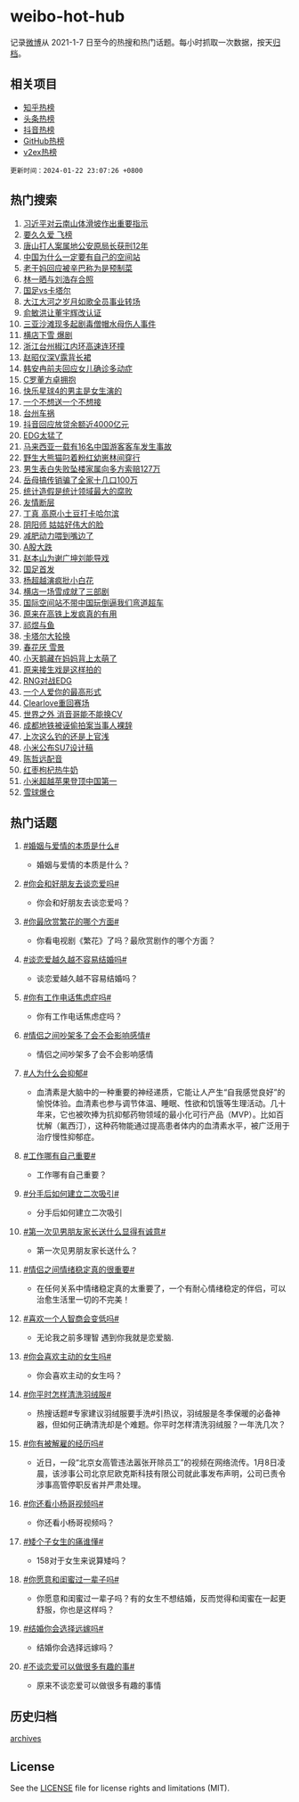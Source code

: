 # weibo-hot-hub

记录[微博](https://www.weibo.com)从 2021-1-7 日至今的热搜和热门话题。每小时抓取一次数据，按天[归档](archives)。

## 相关项目

- [知乎热榜](https://github.com/lonnyzhang423/zhihu-hot-hub)
- [头条热榜](https://github.com/lonnyzhang423/toutiao-hot-hub)
- [抖音热榜](https://github.com/lonnyzhang423/douyin-hot-hub)
- [GitHub热榜](https://github.com/lonnyzhang423/github-hot-hub)
- [v2ex热榜](https://github.com/lonnyzhang423/v2ex-hot-hub)


`更新时间：2024-01-22 23:07:26 +0800`

## 热门搜索

1. [习近平对云南山体滑坡作出重要指示](https://m.weibo.cn/search?containerid=100103type%3D1%26t%3D10%26q%3D%23%E4%B9%A0%E8%BF%91%E5%B9%B3%E5%AF%B9%E4%BA%91%E5%8D%97%E5%B1%B1%E4%BD%93%E6%BB%91%E5%9D%A1%E4%BD%9C%E5%87%BA%E9%87%8D%E8%A6%81%E6%8C%87%E7%A4%BA%23&stream_entry_id=51&isnewpage=1&extparam=seat%3D1%26pos%3D0%26stream_entry_id%3D51%26dgr%3D0%26q%3D%2523%25E4%25B9%25A0%25E8%25BF%2591%25E5%25B9%25B3%25E5%25AF%25B9%25E4%25BA%2591%25E5%258D%2597%25E5%25B1%25B1%25E4%25BD%2593%25E6%25BB%2591%25E5%259D%25A1%25E4%25BD%259C%25E5%2587%25BA%25E9%2587%258D%25E8%25A6%2581%25E6%258C%2587%25E7%25A4%25BA%2523%26c_type%3D51%26filter_type%3Drealtimehot%26cate%3D10103%26display_time%3D1705936045%26pre_seqid%3D170593604530203231178)
1. [要久久爱 飞榜](https://m.weibo.cn/search?containerid=100103type%3D1%26t%3D10%26q%3D%E8%A6%81%E4%B9%85%E4%B9%85%E7%88%B1+%E9%A3%9E%E6%A6%9C&stream_entry_id=31&isnewpage=1&extparam=seat%3D1%26pos%3D0%26filter_type%3Drealtimehot%26lcate%3D5001%26band_rank%3D1%26flag%3D1%26dgr%3D0%26realpos%3D1%26c_type%3D31%26stream_entry_id%3D31%26q%3D%25E8%25A6%2581%25E4%25B9%2585%25E4%25B9%2585%25E7%2588%25B1%2520%25E9%25A3%259E%25E6%25A6%259C%26cate%3D5001%26display_time%3D1705936045%26pre_seqid%3D170593604530203231178)
1. [唐山打人案属地公安原局长获刑12年](https://m.weibo.cn/search?containerid=100103type%3D1%26t%3D10%26q%3D%23%E5%94%90%E5%B1%B1%E6%89%93%E4%BA%BA%E6%A1%88%E5%B1%9E%E5%9C%B0%E5%85%AC%E5%AE%89%E5%8E%9F%E5%B1%80%E9%95%BF%E8%8E%B7%E5%88%9112%E5%B9%B4%23&stream_entry_id=31&isnewpage=1&extparam=seat%3D1%26pos%3D1%26filter_type%3Drealtimehot%26lcate%3D5001%26band_rank%3D2%26flag%3D16%26dgr%3D0%26realpos%3D2%26c_type%3D31%26stream_entry_id%3D31%26q%3D%2523%25E5%2594%2590%25E5%25B1%25B1%25E6%2589%2593%25E4%25BA%25BA%25E6%25A1%2588%25E5%25B1%259E%25E5%259C%25B0%25E5%2585%25AC%25E5%25AE%2589%25E5%258E%259F%25E5%25B1%2580%25E9%2595%25BF%25E8%258E%25B7%25E5%2588%259112%25E5%25B9%25B4%2523%26cate%3D5001%26display_time%3D1705936045%26pre_seqid%3D170593604530203231178)
1. [中国为什么一定要有自己的空间站](https://m.weibo.cn/search?containerid=100103type%3D1%26t%3D10%26q%3D%23%E4%B8%AD%E5%9B%BD%E4%B8%BA%E4%BB%80%E4%B9%88%E4%B8%80%E5%AE%9A%E8%A6%81%E6%9C%89%E8%87%AA%E5%B7%B1%E7%9A%84%E7%A9%BA%E9%97%B4%E7%AB%99%23&stream_entry_id=31&isnewpage=1&extparam=seat%3D1%26pos%3D2%26filter_type%3Drealtimehot%26lcate%3D5001%26band_rank%3D3%26flag%3D0%26dgr%3D0%26realpos%3D3%26c_type%3D31%26stream_entry_id%3D31%26q%3D%2523%25E4%25B8%25AD%25E5%259B%25BD%25E4%25B8%25BA%25E4%25BB%2580%25E4%25B9%2588%25E4%25B8%2580%25E5%25AE%259A%25E8%25A6%2581%25E6%259C%2589%25E8%2587%25AA%25E5%25B7%25B1%25E7%259A%2584%25E7%25A9%25BA%25E9%2597%25B4%25E7%25AB%2599%2523%26cate%3D5001%26display_time%3D1705936045%26pre_seqid%3D170593604530203231178)
1. [老干妈回应被辛巴称为是预制菜](https://m.weibo.cn/search?containerid=100103type%3D1%26t%3D10%26q%3D%23%E8%80%81%E5%B9%B2%E5%A6%88%E5%9B%9E%E5%BA%94%E8%A2%AB%E8%BE%9B%E5%B7%B4%E7%A7%B0%E4%B8%BA%E6%98%AF%E9%A2%84%E5%88%B6%E8%8F%9C%23&stream_entry_id=31&isnewpage=1&extparam=seat%3D1%26pos%3D3%26filter_type%3Drealtimehot%26lcate%3D5001%26band_rank%3D4%26flag%3D1%26dgr%3D0%26realpos%3D4%26c_type%3D31%26stream_entry_id%3D31%26q%3D%2523%25E8%2580%2581%25E5%25B9%25B2%25E5%25A6%2588%25E5%259B%259E%25E5%25BA%2594%25E8%25A2%25AB%25E8%25BE%259B%25E5%25B7%25B4%25E7%25A7%25B0%25E4%25B8%25BA%25E6%2598%25AF%25E9%25A2%2584%25E5%2588%25B6%25E8%258F%259C%2523%26cate%3D5001%26display_time%3D1705936045%26pre_seqid%3D170593604530203231178)
1. [林一晒与刘浩存合照](https://m.weibo.cn/search?containerid=100103type%3D1%26t%3D10%26q%3D%23%E6%9E%97%E4%B8%80%E6%99%92%E4%B8%8E%E5%88%98%E6%B5%A9%E5%AD%98%E5%90%88%E7%85%A7%23&stream_entry_id=31&isnewpage=1&extparam=seat%3D1%26pos%3D4%26filter_type%3Drealtimehot%26lcate%3D5001%26band_rank%3D5%26flag%3D1%26dgr%3D0%26realpos%3D5%26c_type%3D31%26stream_entry_id%3D31%26q%3D%2523%25E6%259E%2597%25E4%25B8%2580%25E6%2599%2592%25E4%25B8%258E%25E5%2588%2598%25E6%25B5%25A9%25E5%25AD%2598%25E5%2590%2588%25E7%2585%25A7%2523%26cate%3D5001%26display_time%3D1705936045%26pre_seqid%3D170593604530203231178)
1. [国足vs卡塔尔](https://m.weibo.cn/search?containerid=100103type%3D1%26t%3D10%26q%3D%23%E5%9B%BD%E8%B6%B3vs%E5%8D%A1%E5%A1%94%E5%B0%94%23&stream_entry_id=31&isnewpage=1&extparam=seat%3D1%26pos%3D5%26filter_type%3Drealtimehot%26lcate%3D5001%26band_rank%3D6%26flag%3D1%26dgr%3D0%26realpos%3D6%26c_type%3D31%26stream_entry_id%3D31%26q%3D%2523%25E5%259B%25BD%25E8%25B6%25B3vs%25E5%258D%25A1%25E5%25A1%2594%25E5%25B0%2594%2523%26cate%3D5001%26display_time%3D1705936045%26pre_seqid%3D170593604530203231178)
1. [大江大河之岁月如歌全员事业转场](https://m.weibo.cn/search?containerid=100103type%3D1%26t%3D10%26q%3D%23%E5%A4%A7%E6%B1%9F%E5%A4%A7%E6%B2%B3%E4%B9%8B%E5%B2%81%E6%9C%88%E5%A6%82%E6%AD%8C%E5%85%A8%E5%91%98%E4%BA%8B%E4%B8%9A%E8%BD%AC%E5%9C%BA%23&stream_entry_id=31&isnewpage=1&extparam=seat%3D1%26pos%3D6%26filter_type%3Drealtimehot%26lcate%3D5001%26is_ad_pos%3D1%26adid%3D219612%26dgr%3D0%26band_rank%3D7%26c_type%3D31%26stream_entry_id%3D31%26q%3D%2523%25E5%25A4%25A7%25E6%25B1%259F%25E5%25A4%25A7%25E6%25B2%25B3%25E4%25B9%258B%25E5%25B2%2581%25E6%259C%2588%25E5%25A6%2582%25E6%25AD%258C%25E5%2585%25A8%25E5%2591%2598%25E4%25BA%258B%25E4%25B8%259A%25E8%25BD%25AC%25E5%259C%25BA%2523%26cate%3D5001%26display_time%3D1705936045%26pre_seqid%3D170593604530203231178)
1. [俞敏洪让董宇辉改认证](https://m.weibo.cn/search?containerid=100103type%3D1%26t%3D10%26q%3D%23%E4%BF%9E%E6%95%8F%E6%B4%AA%E8%AE%A9%E8%91%A3%E5%AE%87%E8%BE%89%E6%94%B9%E8%AE%A4%E8%AF%81%23&stream_entry_id=31&isnewpage=1&extparam=seat%3D1%26pos%3D7%26filter_type%3Drealtimehot%26lcate%3D5001%26band_rank%3D7%26flag%3D0%26dgr%3D0%26realpos%3D7%26c_type%3D31%26stream_entry_id%3D31%26q%3D%2523%25E4%25BF%259E%25E6%2595%258F%25E6%25B4%25AA%25E8%25AE%25A9%25E8%2591%25A3%25E5%25AE%2587%25E8%25BE%2589%25E6%2594%25B9%25E8%25AE%25A4%25E8%25AF%2581%2523%26cate%3D5001%26display_time%3D1705936045%26pre_seqid%3D170593604530203231178)
1. [三亚沙滩现多起剧毒僧帽水母伤人事件](https://m.weibo.cn/search?containerid=100103type%3D1%26t%3D10%26q%3D%23%E4%B8%89%E4%BA%9A%E6%B2%99%E6%BB%A9%E7%8E%B0%E5%A4%9A%E8%B5%B7%E5%89%A7%E6%AF%92%E5%83%A7%E5%B8%BD%E6%B0%B4%E6%AF%8D%E4%BC%A4%E4%BA%BA%E4%BA%8B%E4%BB%B6%23&stream_entry_id=31&isnewpage=1&extparam=seat%3D1%26pos%3D8%26filter_type%3Drealtimehot%26lcate%3D5001%26band_rank%3D8%26flag%3D1%26dgr%3D0%26realpos%3D8%26c_type%3D31%26stream_entry_id%3D31%26q%3D%2523%25E4%25B8%2589%25E4%25BA%259A%25E6%25B2%2599%25E6%25BB%25A9%25E7%258E%25B0%25E5%25A4%259A%25E8%25B5%25B7%25E5%2589%25A7%25E6%25AF%2592%25E5%2583%25A7%25E5%25B8%25BD%25E6%25B0%25B4%25E6%25AF%258D%25E4%25BC%25A4%25E4%25BA%25BA%25E4%25BA%258B%25E4%25BB%25B6%2523%26cate%3D5001%26display_time%3D1705936045%26pre_seqid%3D170593604530203231178)
1. [横店下雪 爆剧](https://m.weibo.cn/search?containerid=100103type%3D1%26t%3D10%26q%3D%E6%A8%AA%E5%BA%97%E4%B8%8B%E9%9B%AA+%E7%88%86%E5%89%A7&stream_entry_id=31&isnewpage=1&extparam=seat%3D1%26pos%3D9%26filter_type%3Drealtimehot%26lcate%3D5001%26band_rank%3D9%26flag%3D16%26dgr%3D0%26realpos%3D9%26c_type%3D31%26stream_entry_id%3D31%26q%3D%25E6%25A8%25AA%25E5%25BA%2597%25E4%25B8%258B%25E9%259B%25AA%2520%25E7%2588%2586%25E5%2589%25A7%26cate%3D5001%26display_time%3D1705936045%26pre_seqid%3D170593604530203231178)
1. [浙江台州椒江内环高速连环撞](https://m.weibo.cn/search?containerid=100103type%3D1%26t%3D10%26q%3D%23%E6%B5%99%E6%B1%9F%E5%8F%B0%E5%B7%9E%E6%A4%92%E6%B1%9F%E5%86%85%E7%8E%AF%E9%AB%98%E9%80%9F%E8%BF%9E%E7%8E%AF%E6%92%9E%23&stream_entry_id=31&isnewpage=1&extparam=seat%3D1%26pos%3D10%26filter_type%3Drealtimehot%26lcate%3D5001%26band_rank%3D10%26flag%3D1%26dgr%3D0%26realpos%3D10%26c_type%3D31%26stream_entry_id%3D31%26q%3D%2523%25E6%25B5%2599%25E6%25B1%259F%25E5%258F%25B0%25E5%25B7%259E%25E6%25A4%2592%25E6%25B1%259F%25E5%2586%2585%25E7%258E%25AF%25E9%25AB%2598%25E9%2580%259F%25E8%25BF%259E%25E7%258E%25AF%25E6%2592%259E%2523%26cate%3D5001%26display_time%3D1705936045%26pre_seqid%3D170593604530203231178)
1. [赵昭仪深V露背长裙](https://m.weibo.cn/search?containerid=100103type%3D1%26t%3D10%26q%3D%23%E8%B5%B5%E6%98%AD%E4%BB%AA%E6%B7%B1V%E9%9C%B2%E8%83%8C%E9%95%BF%E8%A3%99%23&stream_entry_id=31&isnewpage=1&extparam=seat%3D1%26pos%3D11%26filter_type%3Drealtimehot%26lcate%3D5001%26band_rank%3D11%26flag%3D1%26dgr%3D0%26realpos%3D11%26c_type%3D31%26stream_entry_id%3D31%26q%3D%2523%25E8%25B5%25B5%25E6%2598%25AD%25E4%25BB%25AA%25E6%25B7%25B1V%25E9%259C%25B2%25E8%2583%258C%25E9%2595%25BF%25E8%25A3%2599%2523%26cate%3D5001%26display_time%3D1705936045%26pre_seqid%3D170593604530203231178)
1. [韩安冉前夫回应女儿确诊多动症](https://m.weibo.cn/search?containerid=100103type%3D1%26t%3D10%26q%3D%23%E9%9F%A9%E5%AE%89%E5%86%89%E5%89%8D%E5%A4%AB%E5%9B%9E%E5%BA%94%E5%A5%B3%E5%84%BF%E7%A1%AE%E8%AF%8A%E5%A4%9A%E5%8A%A8%E7%97%87%23&stream_entry_id=31&isnewpage=1&extparam=seat%3D1%26pos%3D12%26filter_type%3Drealtimehot%26lcate%3D5001%26band_rank%3D12%26flag%3D0%26dgr%3D0%26realpos%3D12%26c_type%3D31%26stream_entry_id%3D31%26q%3D%2523%25E9%259F%25A9%25E5%25AE%2589%25E5%2586%2589%25E5%2589%258D%25E5%25A4%25AB%25E5%259B%259E%25E5%25BA%2594%25E5%25A5%25B3%25E5%2584%25BF%25E7%25A1%25AE%25E8%25AF%258A%25E5%25A4%259A%25E5%258A%25A8%25E7%2597%2587%2523%26cate%3D5001%26display_time%3D1705936045%26pre_seqid%3D170593604530203231178)
1. [C罗董方卓拥抱](https://m.weibo.cn/search?containerid=100103type%3D1%26t%3D10%26q%3D%23C%E7%BD%97%E8%91%A3%E6%96%B9%E5%8D%93%E6%8B%A5%E6%8A%B1%23&stream_entry_id=31&isnewpage=1&extparam=seat%3D1%26pos%3D13%26filter_type%3Drealtimehot%26lcate%3D5001%26band_rank%3D13%26flag%3D1%26dgr%3D0%26realpos%3D13%26c_type%3D31%26stream_entry_id%3D31%26q%3D%2523C%25E7%25BD%2597%25E8%2591%25A3%25E6%2596%25B9%25E5%258D%2593%25E6%258B%25A5%25E6%258A%25B1%2523%26cate%3D5001%26display_time%3D1705936045%26pre_seqid%3D170593604530203231178)
1. [快乐星球4的男主是女生演的](https://m.weibo.cn/search?containerid=100103type%3D1%26t%3D10%26q%3D%E5%BF%AB%E4%B9%90%E6%98%9F%E7%90%834%E7%9A%84%E7%94%B7%E4%B8%BB%E6%98%AF%E5%A5%B3%E7%94%9F%E6%BC%94%E7%9A%84&stream_entry_id=31&isnewpage=1&extparam=seat%3D1%26pos%3D14%26filter_type%3Drealtimehot%26lcate%3D5001%26band_rank%3D14%26flag%3D2%26dgr%3D0%26realpos%3D14%26c_type%3D31%26stream_entry_id%3D31%26q%3D%25E5%25BF%25AB%25E4%25B9%2590%25E6%2598%259F%25E7%2590%25834%25E7%259A%2584%25E7%2594%25B7%25E4%25B8%25BB%25E6%2598%25AF%25E5%25A5%25B3%25E7%2594%259F%25E6%25BC%2594%25E7%259A%2584%26cate%3D5001%26display_time%3D1705936045%26pre_seqid%3D170593604530203231178)
1. [一个不想送一个不想接](https://m.weibo.cn/search?containerid=100103type%3D1%26t%3D10%26q%3D%23%E4%B8%80%E4%B8%AA%E4%B8%8D%E6%83%B3%E9%80%81%E4%B8%80%E4%B8%AA%E4%B8%8D%E6%83%B3%E6%8E%A5%23&stream_entry_id=31&isnewpage=1&extparam=seat%3D1%26pos%3D15%26filter_type%3Drealtimehot%26lcate%3D5001%26band_rank%3D15%26flag%3D0%26dgr%3D0%26realpos%3D15%26c_type%3D31%26stream_entry_id%3D31%26q%3D%2523%25E4%25B8%2580%25E4%25B8%25AA%25E4%25B8%258D%25E6%2583%25B3%25E9%2580%2581%25E4%25B8%2580%25E4%25B8%25AA%25E4%25B8%258D%25E6%2583%25B3%25E6%258E%25A5%2523%26cate%3D5001%26display_time%3D1705936045%26pre_seqid%3D170593604530203231178)
1. [台州车祸](https://m.weibo.cn/search?containerid=100103type%3D1%26t%3D10%26q%3D%E5%8F%B0%E5%B7%9E%E8%BD%A6%E7%A5%B8&stream_entry_id=31&isnewpage=1&extparam=seat%3D1%26pos%3D16%26filter_type%3Drealtimehot%26lcate%3D5001%26band_rank%3D16%26flag%3D1%26dgr%3D0%26realpos%3D16%26c_type%3D31%26stream_entry_id%3D31%26q%3D%25E5%258F%25B0%25E5%25B7%259E%25E8%25BD%25A6%25E7%25A5%25B8%26cate%3D5001%26display_time%3D1705936045%26pre_seqid%3D170593604530203231178)
1. [抖音回应放贷余额近4000亿元](https://m.weibo.cn/search?containerid=100103type%3D1%26t%3D10%26q%3D%23%E6%8A%96%E9%9F%B3%E5%9B%9E%E5%BA%94%E6%94%BE%E8%B4%B7%E4%BD%99%E9%A2%9D%E8%BF%914000%E4%BA%BF%E5%85%83%23&stream_entry_id=31&isnewpage=1&extparam=seat%3D1%26pos%3D17%26filter_type%3Drealtimehot%26lcate%3D5001%26band_rank%3D17%26flag%3D0%26dgr%3D0%26realpos%3D17%26c_type%3D31%26stream_entry_id%3D31%26q%3D%2523%25E6%258A%2596%25E9%259F%25B3%25E5%259B%259E%25E5%25BA%2594%25E6%2594%25BE%25E8%25B4%25B7%25E4%25BD%2599%25E9%25A2%259D%25E8%25BF%25914000%25E4%25BA%25BF%25E5%2585%2583%2523%26cate%3D5001%26display_time%3D1705936045%26pre_seqid%3D170593604530203231178)
1. [EDG太猛了](https://m.weibo.cn/search?containerid=100103type%3D1%26t%3D10%26q%3D%23EDG%E5%A4%AA%E7%8C%9B%E4%BA%86%23&stream_entry_id=31&isnewpage=1&extparam=seat%3D1%26pos%3D18%26filter_type%3Drealtimehot%26lcate%3D5001%26band_rank%3D18%26flag%3D0%26dgr%3D0%26realpos%3D18%26c_type%3D31%26stream_entry_id%3D31%26q%3D%2523EDG%25E5%25A4%25AA%25E7%258C%259B%25E4%25BA%2586%2523%26cate%3D5001%26display_time%3D1705936045%26pre_seqid%3D170593604530203231178)
1. [马来西亚一载有16名中国游客客车发生事故](https://m.weibo.cn/search?containerid=100103type%3D1%26t%3D10%26q%3D%23%E9%A9%AC%E6%9D%A5%E8%A5%BF%E4%BA%9A%E4%B8%80%E8%BD%BD%E6%9C%8916%E5%90%8D%E4%B8%AD%E5%9B%BD%E6%B8%B8%E5%AE%A2%E5%AE%A2%E8%BD%A6%E5%8F%91%E7%94%9F%E4%BA%8B%E6%95%85%23&stream_entry_id=31&isnewpage=1&extparam=seat%3D1%26pos%3D19%26filter_type%3Drealtimehot%26lcate%3D5001%26band_rank%3D19%26flag%3D0%26dgr%3D0%26realpos%3D19%26c_type%3D31%26stream_entry_id%3D31%26q%3D%2523%25E9%25A9%25AC%25E6%259D%25A5%25E8%25A5%25BF%25E4%25BA%259A%25E4%25B8%2580%25E8%25BD%25BD%25E6%259C%258916%25E5%2590%258D%25E4%25B8%25AD%25E5%259B%25BD%25E6%25B8%25B8%25E5%25AE%25A2%25E5%25AE%25A2%25E8%25BD%25A6%25E5%258F%2591%25E7%2594%259F%25E4%25BA%258B%25E6%2595%2585%2523%26cate%3D5001%26display_time%3D1705936045%26pre_seqid%3D170593604530203231178)
1. [野生大熊猫叼着粉红幼崽林间穿行](https://m.weibo.cn/search?containerid=100103type%3D1%26t%3D10%26q%3D%23%E9%87%8E%E7%94%9F%E5%A4%A7%E7%86%8A%E7%8C%AB%E5%8F%BC%E7%9D%80%E7%B2%89%E7%BA%A2%E5%B9%BC%E5%B4%BD%E6%9E%97%E9%97%B4%E7%A9%BF%E8%A1%8C%23&stream_entry_id=31&isnewpage=1&extparam=seat%3D1%26pos%3D20%26filter_type%3Drealtimehot%26lcate%3D5001%26band_rank%3D20%26flag%3D0%26dgr%3D0%26realpos%3D20%26c_type%3D31%26stream_entry_id%3D31%26q%3D%2523%25E9%2587%258E%25E7%2594%259F%25E5%25A4%25A7%25E7%2586%258A%25E7%258C%25AB%25E5%258F%25BC%25E7%259D%2580%25E7%25B2%2589%25E7%25BA%25A2%25E5%25B9%25BC%25E5%25B4%25BD%25E6%259E%2597%25E9%2597%25B4%25E7%25A9%25BF%25E8%25A1%258C%2523%26cate%3D5001%26display_time%3D1705936045%26pre_seqid%3D170593604530203231178)
1. [男生表白失败坠楼家属向多方索赔127万](https://m.weibo.cn/search?containerid=100103type%3D1%26t%3D10%26q%3D%23%E7%94%B7%E7%94%9F%E8%A1%A8%E7%99%BD%E5%A4%B1%E8%B4%A5%E5%9D%A0%E6%A5%BC%E5%AE%B6%E5%B1%9E%E5%90%91%E5%A4%9A%E6%96%B9%E7%B4%A2%E8%B5%94127%E4%B8%87%23&stream_entry_id=31&isnewpage=1&extparam=seat%3D1%26pos%3D21%26filter_type%3Drealtimehot%26lcate%3D5001%26band_rank%3D21%26flag%3D2%26dgr%3D0%26realpos%3D21%26c_type%3D31%26stream_entry_id%3D31%26q%3D%2523%25E7%2594%25B7%25E7%2594%259F%25E8%25A1%25A8%25E7%2599%25BD%25E5%25A4%25B1%25E8%25B4%25A5%25E5%259D%25A0%25E6%25A5%25BC%25E5%25AE%25B6%25E5%25B1%259E%25E5%2590%2591%25E5%25A4%259A%25E6%2596%25B9%25E7%25B4%25A2%25E8%25B5%2594127%25E4%25B8%2587%2523%26cate%3D5001%26display_time%3D1705936045%26pre_seqid%3D170593604530203231178)
1. [岳母搞传销骗了全家十几口100万](https://m.weibo.cn/search?containerid=100103type%3D1%26t%3D10%26q%3D%23%E5%B2%B3%E6%AF%8D%E6%90%9E%E4%BC%A0%E9%94%80%E9%AA%97%E4%BA%86%E5%85%A8%E5%AE%B6%E5%8D%81%E5%87%A0%E5%8F%A3100%E4%B8%87%23&stream_entry_id=31&isnewpage=1&extparam=seat%3D1%26pos%3D22%26filter_type%3Drealtimehot%26lcate%3D5001%26band_rank%3D22%26flag%3D1%26dgr%3D0%26realpos%3D22%26c_type%3D31%26stream_entry_id%3D31%26q%3D%2523%25E5%25B2%25B3%25E6%25AF%258D%25E6%2590%259E%25E4%25BC%25A0%25E9%2594%2580%25E9%25AA%2597%25E4%25BA%2586%25E5%2585%25A8%25E5%25AE%25B6%25E5%258D%2581%25E5%2587%25A0%25E5%258F%25A3100%25E4%25B8%2587%2523%26cate%3D5001%26display_time%3D1705936045%26pre_seqid%3D170593604530203231178)
1. [统计造假是统计领域最大的腐败](https://m.weibo.cn/search?containerid=100103type%3D1%26t%3D10%26q%3D%23%E7%BB%9F%E8%AE%A1%E9%80%A0%E5%81%87%E6%98%AF%E7%BB%9F%E8%AE%A1%E9%A2%86%E5%9F%9F%E6%9C%80%E5%A4%A7%E7%9A%84%E8%85%90%E8%B4%A5%23&stream_entry_id=31&isnewpage=1&extparam=seat%3D1%26pos%3D23%26filter_type%3Drealtimehot%26lcate%3D5001%26band_rank%3D23%26flag%3D1%26dgr%3D0%26realpos%3D23%26c_type%3D31%26stream_entry_id%3D31%26q%3D%2523%25E7%25BB%259F%25E8%25AE%25A1%25E9%2580%25A0%25E5%2581%2587%25E6%2598%25AF%25E7%25BB%259F%25E8%25AE%25A1%25E9%25A2%2586%25E5%259F%259F%25E6%259C%2580%25E5%25A4%25A7%25E7%259A%2584%25E8%2585%2590%25E8%25B4%25A5%2523%26cate%3D5001%26display_time%3D1705936045%26pre_seqid%3D170593604530203231178)
1. [友情断层](https://m.weibo.cn/search?containerid=100103type%3D1%26t%3D10%26q%3D%E5%8F%8B%E6%83%85%E6%96%AD%E5%B1%82&stream_entry_id=31&isnewpage=1&extparam=seat%3D1%26pos%3D24%26filter_type%3Drealtimehot%26lcate%3D5001%26band_rank%3D24%26flag%3D1%26dgr%3D0%26realpos%3D24%26c_type%3D31%26stream_entry_id%3D31%26q%3D%25E5%258F%258B%25E6%2583%2585%25E6%2596%25AD%25E5%25B1%2582%26cate%3D5001%26display_time%3D1705936045%26pre_seqid%3D170593604530203231178)
1. [丁真 高原小土豆打卡哈尔滨](https://m.weibo.cn/search?containerid=100103type%3D1%26t%3D10%26q%3D%E4%B8%81%E7%9C%9F+%E9%AB%98%E5%8E%9F%E5%B0%8F%E5%9C%9F%E8%B1%86%E6%89%93%E5%8D%A1%E5%93%88%E5%B0%94%E6%BB%A8&stream_entry_id=31&isnewpage=1&extparam=seat%3D1%26pos%3D25%26filter_type%3Drealtimehot%26lcate%3D5001%26band_rank%3D25%26flag%3D1%26dgr%3D0%26realpos%3D25%26c_type%3D31%26stream_entry_id%3D31%26q%3D%25E4%25B8%2581%25E7%259C%259F%2520%25E9%25AB%2598%25E5%258E%259F%25E5%25B0%258F%25E5%259C%259F%25E8%25B1%2586%25E6%2589%2593%25E5%258D%25A1%25E5%2593%2588%25E5%25B0%2594%25E6%25BB%25A8%26cate%3D5001%26display_time%3D1705936045%26pre_seqid%3D170593604530203231178)
1. [阴阳师 姑姑好伟大的脸](https://m.weibo.cn/search?containerid=100103type%3D1%26t%3D10%26q%3D%E9%98%B4%E9%98%B3%E5%B8%88+%E5%A7%91%E5%A7%91%E5%A5%BD%E4%BC%9F%E5%A4%A7%E7%9A%84%E8%84%B8&stream_entry_id=31&isnewpage=1&extparam=seat%3D1%26pos%3D26%26filter_type%3Drealtimehot%26lcate%3D5001%26band_rank%3D26%26flag%3D0%26dgr%3D0%26realpos%3D26%26c_type%3D31%26stream_entry_id%3D31%26q%3D%25E9%2598%25B4%25E9%2598%25B3%25E5%25B8%2588%2520%25E5%25A7%2591%25E5%25A7%2591%25E5%25A5%25BD%25E4%25BC%259F%25E5%25A4%25A7%25E7%259A%2584%25E8%2584%25B8%26cate%3D5001%26display_time%3D1705936045%26pre_seqid%3D170593604530203231178)
1. [减肥动力喂到嘴边了](https://m.weibo.cn/search?containerid=100103type%3D1%26t%3D10%26q%3D%E5%87%8F%E8%82%A5%E5%8A%A8%E5%8A%9B%E5%96%82%E5%88%B0%E5%98%B4%E8%BE%B9%E4%BA%86&stream_entry_id=31&isnewpage=1&extparam=seat%3D1%26pos%3D27%26filter_type%3Drealtimehot%26lcate%3D5001%26band_rank%3D27%26flag%3D0%26dgr%3D0%26realpos%3D27%26c_type%3D31%26stream_entry_id%3D31%26q%3D%25E5%2587%258F%25E8%2582%25A5%25E5%258A%25A8%25E5%258A%259B%25E5%2596%2582%25E5%2588%25B0%25E5%2598%25B4%25E8%25BE%25B9%25E4%25BA%2586%26cate%3D5001%26display_time%3D1705936045%26pre_seqid%3D170593604530203231178)
1. [A股大跌](https://m.weibo.cn/search?containerid=100103type%3D1%26t%3D10%26q%3D%23A%E8%82%A1%E5%A4%A7%E8%B7%8C%23&stream_entry_id=31&isnewpage=1&extparam=seat%3D1%26pos%3D28%26filter_type%3Drealtimehot%26lcate%3D5001%26band_rank%3D28%26flag%3D0%26dgr%3D0%26realpos%3D28%26c_type%3D31%26stream_entry_id%3D31%26q%3D%2523A%25E8%2582%25A1%25E5%25A4%25A7%25E8%25B7%258C%2523%26cate%3D5001%26display_time%3D1705936045%26pre_seqid%3D170593604530203231178)
1. [赵本山为谢广坤刘能导戏](https://m.weibo.cn/search?containerid=100103type%3D1%26t%3D10%26q%3D%E8%B5%B5%E6%9C%AC%E5%B1%B1%E4%B8%BA%E8%B0%A2%E5%B9%BF%E5%9D%A4%E5%88%98%E8%83%BD%E5%AF%BC%E6%88%8F&stream_entry_id=31&isnewpage=1&extparam=seat%3D1%26pos%3D29%26filter_type%3Drealtimehot%26lcate%3D5001%26band_rank%3D29%26flag%3D1%26dgr%3D0%26realpos%3D29%26c_type%3D31%26stream_entry_id%3D31%26q%3D%25E8%25B5%25B5%25E6%259C%25AC%25E5%25B1%25B1%25E4%25B8%25BA%25E8%25B0%25A2%25E5%25B9%25BF%25E5%259D%25A4%25E5%2588%2598%25E8%2583%25BD%25E5%25AF%25BC%25E6%2588%258F%26cate%3D5001%26display_time%3D1705936045%26pre_seqid%3D170593604530203231178)
1. [国足首发](https://m.weibo.cn/search?containerid=100103type%3D1%26t%3D10%26q%3D%E5%9B%BD%E8%B6%B3%E9%A6%96%E5%8F%91&stream_entry_id=31&isnewpage=1&extparam=seat%3D1%26pos%3D30%26filter_type%3Drealtimehot%26lcate%3D5001%26band_rank%3D30%26flag%3D1%26dgr%3D0%26realpos%3D30%26c_type%3D31%26stream_entry_id%3D31%26q%3D%25E5%259B%25BD%25E8%25B6%25B3%25E9%25A6%2596%25E5%258F%2591%26cate%3D5001%26display_time%3D1705936045%26pre_seqid%3D170593604530203231178)
1. [杨超越演疯批小白花](https://m.weibo.cn/search?containerid=100103type%3D1%26t%3D10%26q%3D%E6%9D%A8%E8%B6%85%E8%B6%8A%E6%BC%94%E7%96%AF%E6%89%B9%E5%B0%8F%E7%99%BD%E8%8A%B1&stream_entry_id=31&isnewpage=1&extparam=seat%3D1%26pos%3D31%26filter_type%3Drealtimehot%26lcate%3D5001%26band_rank%3D31%26flag%3D0%26dgr%3D0%26realpos%3D31%26c_type%3D31%26stream_entry_id%3D31%26q%3D%25E6%259D%25A8%25E8%25B6%2585%25E8%25B6%258A%25E6%25BC%2594%25E7%2596%25AF%25E6%2589%25B9%25E5%25B0%258F%25E7%2599%25BD%25E8%258A%25B1%26cate%3D5001%26display_time%3D1705936045%26pre_seqid%3D170593604530203231178)
1. [横店一场雪成就了三部剧](https://m.weibo.cn/search?containerid=100103type%3D1%26t%3D10%26q%3D%E6%A8%AA%E5%BA%97%E4%B8%80%E5%9C%BA%E9%9B%AA%E6%88%90%E5%B0%B1%E4%BA%86%E4%B8%89%E9%83%A8%E5%89%A7&stream_entry_id=31&isnewpage=1&extparam=seat%3D1%26pos%3D32%26filter_type%3Drealtimehot%26lcate%3D5001%26band_rank%3D32%26flag%3D0%26dgr%3D0%26realpos%3D32%26c_type%3D31%26stream_entry_id%3D31%26q%3D%25E6%25A8%25AA%25E5%25BA%2597%25E4%25B8%2580%25E5%259C%25BA%25E9%259B%25AA%25E6%2588%2590%25E5%25B0%25B1%25E4%25BA%2586%25E4%25B8%2589%25E9%2583%25A8%25E5%2589%25A7%26cate%3D5001%26display_time%3D1705936045%26pre_seqid%3D170593604530203231178)
1. [国际空间站不带中国玩倒逼我们弯道超车](https://m.weibo.cn/search?containerid=100103type%3D1%26t%3D10%26q%3D%23%E5%9B%BD%E9%99%85%E7%A9%BA%E9%97%B4%E7%AB%99%E4%B8%8D%E5%B8%A6%E4%B8%AD%E5%9B%BD%E7%8E%A9%E5%80%92%E9%80%BC%E6%88%91%E4%BB%AC%E5%BC%AF%E9%81%93%E8%B6%85%E8%BD%A6%23&stream_entry_id=31&isnewpage=1&extparam=seat%3D1%26pos%3D33%26filter_type%3Drealtimehot%26lcate%3D5001%26band_rank%3D33%26flag%3D1%26dgr%3D0%26realpos%3D33%26c_type%3D31%26stream_entry_id%3D31%26q%3D%2523%25E5%259B%25BD%25E9%2599%2585%25E7%25A9%25BA%25E9%2597%25B4%25E7%25AB%2599%25E4%25B8%258D%25E5%25B8%25A6%25E4%25B8%25AD%25E5%259B%25BD%25E7%258E%25A9%25E5%2580%2592%25E9%2580%25BC%25E6%2588%2591%25E4%25BB%25AC%25E5%25BC%25AF%25E9%2581%2593%25E8%25B6%2585%25E8%25BD%25A6%2523%26cate%3D5001%26display_time%3D1705936045%26pre_seqid%3D170593604530203231178)
1. [原来在高铁上发疯真的有用](https://m.weibo.cn/search?containerid=100103type%3D1%26t%3D10%26q%3D%E5%8E%9F%E6%9D%A5%E5%9C%A8%E9%AB%98%E9%93%81%E4%B8%8A%E5%8F%91%E7%96%AF%E7%9C%9F%E7%9A%84%E6%9C%89%E7%94%A8&stream_entry_id=31&isnewpage=1&extparam=seat%3D1%26pos%3D34%26filter_type%3Drealtimehot%26lcate%3D5001%26band_rank%3D34%26flag%3D0%26dgr%3D0%26realpos%3D34%26c_type%3D31%26stream_entry_id%3D31%26q%3D%25E5%258E%259F%25E6%259D%25A5%25E5%259C%25A8%25E9%25AB%2598%25E9%2593%2581%25E4%25B8%258A%25E5%258F%2591%25E7%2596%25AF%25E7%259C%259F%25E7%259A%2584%25E6%259C%2589%25E7%2594%25A8%26cate%3D5001%26display_time%3D1705936045%26pre_seqid%3D170593604530203231178)
1. [祁煜与鱼](https://m.weibo.cn/search?containerid=100103type%3D1%26t%3D10%26q%3D%E7%A5%81%E7%85%9C%E4%B8%8E%E9%B1%BC&stream_entry_id=31&isnewpage=1&extparam=seat%3D1%26pos%3D35%26filter_type%3Drealtimehot%26lcate%3D5001%26band_rank%3D35%26flag%3D1%26dgr%3D0%26realpos%3D35%26c_type%3D31%26stream_entry_id%3D31%26q%3D%25E7%25A5%2581%25E7%2585%259C%25E4%25B8%258E%25E9%25B1%25BC%26cate%3D5001%26display_time%3D1705936045%26pre_seqid%3D170593604530203231178)
1. [卡塔尔大轮换](https://m.weibo.cn/search?containerid=100103type%3D1%26t%3D10%26q%3D%E5%8D%A1%E5%A1%94%E5%B0%94%E5%A4%A7%E8%BD%AE%E6%8D%A2&stream_entry_id=31&isnewpage=1&extparam=seat%3D1%26pos%3D36%26filter_type%3Drealtimehot%26lcate%3D5001%26band_rank%3D36%26flag%3D1%26dgr%3D0%26realpos%3D36%26c_type%3D31%26stream_entry_id%3D31%26q%3D%25E5%258D%25A1%25E5%25A1%2594%25E5%25B0%2594%25E5%25A4%25A7%25E8%25BD%25AE%25E6%258D%25A2%26cate%3D5001%26display_time%3D1705936045%26pre_seqid%3D170593604530203231178)
1. [春花厌 雪景](https://m.weibo.cn/search?containerid=100103type%3D1%26t%3D10%26q%3D%E6%98%A5%E8%8A%B1%E5%8E%8C+%E9%9B%AA%E6%99%AF&stream_entry_id=31&isnewpage=1&extparam=seat%3D1%26pos%3D37%26filter_type%3Drealtimehot%26lcate%3D5001%26band_rank%3D37%26flag%3D0%26dgr%3D0%26realpos%3D37%26c_type%3D31%26stream_entry_id%3D31%26q%3D%25E6%2598%25A5%25E8%258A%25B1%25E5%258E%258C%2520%25E9%259B%25AA%25E6%2599%25AF%26cate%3D5001%26display_time%3D1705936045%26pre_seqid%3D170593604530203231178)
1. [小天鹅藏在妈妈背上太萌了](https://m.weibo.cn/search?containerid=100103type%3D1%26t%3D10%26q%3D%23%E5%B0%8F%E5%A4%A9%E9%B9%85%E8%97%8F%E5%9C%A8%E5%A6%88%E5%A6%88%E8%83%8C%E4%B8%8A%E5%A4%AA%E8%90%8C%E4%BA%86%23&stream_entry_id=31&isnewpage=1&extparam=seat%3D1%26pos%3D38%26filter_type%3Drealtimehot%26lcate%3D5001%26band_rank%3D38%26flag%3D1%26dgr%3D0%26realpos%3D38%26c_type%3D31%26stream_entry_id%3D31%26q%3D%2523%25E5%25B0%258F%25E5%25A4%25A9%25E9%25B9%2585%25E8%2597%258F%25E5%259C%25A8%25E5%25A6%2588%25E5%25A6%2588%25E8%2583%258C%25E4%25B8%258A%25E5%25A4%25AA%25E8%2590%258C%25E4%25BA%2586%2523%26cate%3D5001%26display_time%3D1705936045%26pre_seqid%3D170593604530203231178)
1. [原来接生戏是这样拍的](https://m.weibo.cn/search?containerid=100103type%3D1%26t%3D10%26q%3D%23%E5%8E%9F%E6%9D%A5%E6%8E%A5%E7%94%9F%E6%88%8F%E6%98%AF%E8%BF%99%E6%A0%B7%E6%8B%8D%E7%9A%84%23&stream_entry_id=31&isnewpage=1&extparam=seat%3D1%26pos%3D39%26filter_type%3Drealtimehot%26lcate%3D5001%26band_rank%3D39%26flag%3D1%26dgr%3D0%26realpos%3D39%26c_type%3D31%26stream_entry_id%3D31%26q%3D%2523%25E5%258E%259F%25E6%259D%25A5%25E6%258E%25A5%25E7%2594%259F%25E6%2588%258F%25E6%2598%25AF%25E8%25BF%2599%25E6%25A0%25B7%25E6%258B%258D%25E7%259A%2584%2523%26cate%3D5001%26display_time%3D1705936045%26pre_seqid%3D170593604530203231178)
1. [RNG对战EDG](https://m.weibo.cn/search?containerid=100103type%3D1%26t%3D10%26q%3D%23RNG%E5%AF%B9%E6%88%98EDG%23&stream_entry_id=31&isnewpage=1&extparam=seat%3D1%26pos%3D40%26filter_type%3Drealtimehot%26lcate%3D5001%26band_rank%3D40%26flag%3D0%26dgr%3D0%26realpos%3D40%26c_type%3D31%26stream_entry_id%3D31%26q%3D%2523RNG%25E5%25AF%25B9%25E6%2588%2598EDG%2523%26cate%3D5001%26display_time%3D1705936045%26pre_seqid%3D170593604530203231178)
1. [一个人爱你的最高形式](https://m.weibo.cn/search?containerid=100103type%3D1%26t%3D10%26q%3D%E4%B8%80%E4%B8%AA%E4%BA%BA%E7%88%B1%E4%BD%A0%E7%9A%84%E6%9C%80%E9%AB%98%E5%BD%A2%E5%BC%8F&stream_entry_id=31&isnewpage=1&extparam=seat%3D1%26pos%3D41%26filter_type%3Drealtimehot%26lcate%3D5001%26band_rank%3D41%26flag%3D1%26dgr%3D0%26realpos%3D41%26c_type%3D31%26stream_entry_id%3D31%26q%3D%25E4%25B8%2580%25E4%25B8%25AA%25E4%25BA%25BA%25E7%2588%25B1%25E4%25BD%25A0%25E7%259A%2584%25E6%259C%2580%25E9%25AB%2598%25E5%25BD%25A2%25E5%25BC%258F%26cate%3D5001%26display_time%3D1705936045%26pre_seqid%3D170593604530203231178)
1. [Clearlove重回赛场](https://m.weibo.cn/search?containerid=100103type%3D1%26t%3D10%26q%3D%23Clearlove%E9%87%8D%E5%9B%9E%E8%B5%9B%E5%9C%BA%23&stream_entry_id=31&isnewpage=1&extparam=seat%3D1%26pos%3D42%26filter_type%3Drealtimehot%26lcate%3D5001%26band_rank%3D42%26flag%3D1%26dgr%3D0%26realpos%3D42%26c_type%3D31%26stream_entry_id%3D31%26q%3D%2523Clearlove%25E9%2587%258D%25E5%259B%259E%25E8%25B5%259B%25E5%259C%25BA%2523%26cate%3D5001%26display_time%3D1705936045%26pre_seqid%3D170593604530203231178)
1. [世界之外 消音哥能不能换CV](https://m.weibo.cn/search?containerid=100103type%3D1%26t%3D10%26q%3D%E4%B8%96%E7%95%8C%E4%B9%8B%E5%A4%96+%E6%B6%88%E9%9F%B3%E5%93%A5%E8%83%BD%E4%B8%8D%E8%83%BD%E6%8D%A2CV&stream_entry_id=31&isnewpage=1&extparam=seat%3D1%26pos%3D43%26filter_type%3Drealtimehot%26lcate%3D5001%26band_rank%3D43%26flag%3D0%26dgr%3D0%26realpos%3D43%26c_type%3D31%26stream_entry_id%3D31%26q%3D%25E4%25B8%2596%25E7%2595%258C%25E4%25B9%258B%25E5%25A4%2596%2520%25E6%25B6%2588%25E9%259F%25B3%25E5%2593%25A5%25E8%2583%25BD%25E4%25B8%258D%25E8%2583%25BD%25E6%258D%25A2CV%26cate%3D5001%26display_time%3D1705936045%26pre_seqid%3D170593604530203231178)
1. [成都地铁被诬偷拍案当事人裸辞](https://m.weibo.cn/search?containerid=100103type%3D1%26t%3D10%26q%3D%23%E6%88%90%E9%83%BD%E5%9C%B0%E9%93%81%E8%A2%AB%E8%AF%AC%E5%81%B7%E6%8B%8D%E6%A1%88%E5%BD%93%E4%BA%8B%E4%BA%BA%E8%A3%B8%E8%BE%9E%23&stream_entry_id=31&isnewpage=1&extparam=seat%3D1%26pos%3D44%26filter_type%3Drealtimehot%26lcate%3D5001%26band_rank%3D44%26flag%3D0%26dgr%3D0%26realpos%3D44%26c_type%3D31%26stream_entry_id%3D31%26q%3D%2523%25E6%2588%2590%25E9%2583%25BD%25E5%259C%25B0%25E9%2593%2581%25E8%25A2%25AB%25E8%25AF%25AC%25E5%2581%25B7%25E6%258B%258D%25E6%25A1%2588%25E5%25BD%2593%25E4%25BA%258B%25E4%25BA%25BA%25E8%25A3%25B8%25E8%25BE%259E%2523%26cate%3D5001%26display_time%3D1705936045%26pre_seqid%3D170593604530203231178)
1. [上次这么钓的还是上官浅](https://m.weibo.cn/search?containerid=100103type%3D1%26t%3D10%26q%3D%E4%B8%8A%E6%AC%A1%E8%BF%99%E4%B9%88%E9%92%93%E7%9A%84%E8%BF%98%E6%98%AF%E4%B8%8A%E5%AE%98%E6%B5%85&stream_entry_id=31&isnewpage=1&extparam=seat%3D1%26pos%3D45%26filter_type%3Drealtimehot%26lcate%3D5001%26band_rank%3D45%26flag%3D1%26dgr%3D0%26realpos%3D45%26c_type%3D31%26stream_entry_id%3D31%26q%3D%25E4%25B8%258A%25E6%25AC%25A1%25E8%25BF%2599%25E4%25B9%2588%25E9%2592%2593%25E7%259A%2584%25E8%25BF%2598%25E6%2598%25AF%25E4%25B8%258A%25E5%25AE%2598%25E6%25B5%2585%26cate%3D5001%26display_time%3D1705936045%26pre_seqid%3D170593604530203231178)
1. [小米公布SU7设计稿](https://m.weibo.cn/search?containerid=100103type%3D1%26t%3D10%26q%3D%23%E5%B0%8F%E7%B1%B3%E5%85%AC%E5%B8%83SU7%E8%AE%BE%E8%AE%A1%E7%A8%BF%23&stream_entry_id=31&isnewpage=1&extparam=seat%3D1%26pos%3D46%26filter_type%3Drealtimehot%26lcate%3D5001%26band_rank%3D46%26flag%3D1%26dgr%3D0%26realpos%3D46%26c_type%3D31%26stream_entry_id%3D31%26q%3D%2523%25E5%25B0%258F%25E7%25B1%25B3%25E5%2585%25AC%25E5%25B8%2583SU7%25E8%25AE%25BE%25E8%25AE%25A1%25E7%25A8%25BF%2523%26cate%3D5001%26display_time%3D1705936045%26pre_seqid%3D170593604530203231178)
1. [陈哲远配音](https://m.weibo.cn/search?containerid=100103type%3D1%26t%3D10%26q%3D%23%E9%99%88%E5%93%B2%E8%BF%9C%E9%85%8D%E9%9F%B3%23&stream_entry_id=31&isnewpage=1&extparam=seat%3D1%26pos%3D47%26filter_type%3Drealtimehot%26lcate%3D5001%26band_rank%3D47%26flag%3D1%26dgr%3D0%26realpos%3D47%26c_type%3D31%26stream_entry_id%3D31%26q%3D%2523%25E9%2599%2588%25E5%2593%25B2%25E8%25BF%259C%25E9%2585%258D%25E9%259F%25B3%2523%26cate%3D5001%26display_time%3D1705936045%26pre_seqid%3D170593604530203231178)
1. [红枣枸杞热牛奶](https://m.weibo.cn/search?containerid=100103type%3D1%26t%3D10%26q%3D%E7%BA%A2%E6%9E%A3%E6%9E%B8%E6%9D%9E%E7%83%AD%E7%89%9B%E5%A5%B6&stream_entry_id=31&isnewpage=1&extparam=seat%3D1%26pos%3D48%26filter_type%3Drealtimehot%26lcate%3D5001%26band_rank%3D48%26flag%3D1%26dgr%3D0%26realpos%3D48%26c_type%3D31%26stream_entry_id%3D31%26q%3D%25E7%25BA%25A2%25E6%259E%25A3%25E6%259E%25B8%25E6%259D%259E%25E7%2583%25AD%25E7%2589%259B%25E5%25A5%25B6%26cate%3D5001%26display_time%3D1705936045%26pre_seqid%3D170593604530203231178)
1. [小米超越苹果登顶中国第一](https://m.weibo.cn/search?containerid=100103type%3D1%26t%3D10%26q%3D%23%E5%B0%8F%E7%B1%B3%E8%B6%85%E8%B6%8A%E8%8B%B9%E6%9E%9C%E7%99%BB%E9%A1%B6%E4%B8%AD%E5%9B%BD%E7%AC%AC%E4%B8%80%23&stream_entry_id=31&isnewpage=1&extparam=seat%3D1%26pos%3D49%26filter_type%3Drealtimehot%26lcate%3D5001%26band_rank%3D49%26flag%3D0%26dgr%3D0%26realpos%3D49%26c_type%3D31%26stream_entry_id%3D31%26q%3D%2523%25E5%25B0%258F%25E7%25B1%25B3%25E8%25B6%2585%25E8%25B6%258A%25E8%258B%25B9%25E6%259E%259C%25E7%2599%25BB%25E9%25A1%25B6%25E4%25B8%25AD%25E5%259B%25BD%25E7%25AC%25AC%25E4%25B8%2580%2523%26cate%3D5001%26display_time%3D1705936045%26pre_seqid%3D170593604530203231178)
1. [雪球爆仓](https://m.weibo.cn/search?containerid=100103type%3D1%26t%3D10%26q%3D%E9%9B%AA%E7%90%83%E7%88%86%E4%BB%93&stream_entry_id=31&isnewpage=1&extparam=seat%3D1%26pos%3D50%26filter_type%3Drealtimehot%26lcate%3D5001%26band_rank%3D50%26flag%3D0%26dgr%3D0%26realpos%3D50%26c_type%3D31%26stream_entry_id%3D31%26q%3D%25E9%259B%25AA%25E7%2590%2583%25E7%2588%2586%25E4%25BB%2593%26cate%3D5001%26display_time%3D1705936045%26pre_seqid%3D170593604530203231178)

## 热门话题

1. [#婚姻与爱情的本质是什么#](https://m.weibo.cn/search?containerid=231522type%3D1%26t%3D10%26q%3D%23%E5%A9%9A%E5%A7%BB%E4%B8%8E%E7%88%B1%E6%83%85%E7%9A%84%E6%9C%AC%E8%B4%A8%E6%98%AF%E4%BB%80%E4%B9%88%23&stream_entry_id=128&isnewpage=1&extparam=seat%3D1%26pos%3D1-0-0%26dgr%3D0%26cate%3D5004%26lcate%3D5004%26unitid%3D1704881162756%26c_type%3D128%26display_time%3D1705936046%26pre_seqid%3D170593604667002980349)
    - 婚姻与爱情的本质是什么？

1. [#你会和好朋友去谈恋爱吗#](https://m.weibo.cn/search?containerid=231522type%3D1%26t%3D10%26q%3D%23%E4%BD%A0%E4%BC%9A%E5%92%8C%E5%A5%BD%E6%9C%8B%E5%8F%8B%E5%8E%BB%E8%B0%88%E6%81%8B%E7%88%B1%E5%90%97%23&stream_entry_id=128&isnewpage=1&extparam=seat%3D1%26pos%3D1-0-1%26dgr%3D0%26cate%3D5004%26lcate%3D5004%26unitid%3D1704849959446%26c_type%3D128%26display_time%3D1705936046%26pre_seqid%3D170593604667002980349)
    - 你会和好朋友去谈恋爱吗？

1. [#你最欣赏繁花的哪个方面#](https://m.weibo.cn/search?containerid=231522type%3D1%26t%3D10%26q%3D%23%E4%BD%A0%E6%9C%80%E6%AC%A3%E8%B5%8F%E7%B9%81%E8%8A%B1%E7%9A%84%E5%93%AA%E4%B8%AA%E6%96%B9%E9%9D%A2%23&stream_entry_id=128&isnewpage=1&extparam=seat%3D1%26pos%3D1-0-2%26dgr%3D0%26cate%3D5004%26lcate%3D5004%26unitid%3D1704872158127%26c_type%3D128%26display_time%3D1705936046%26pre_seqid%3D170593604667002980349)
    - 你看电视剧《繁花》了吗？最欣赏剧作的哪个方面？

1. [#谈恋爱越久越不容易结婚吗#](https://m.weibo.cn/search?containerid=231522type%3D1%26t%3D10%26q%3D%23%E8%B0%88%E6%81%8B%E7%88%B1%E8%B6%8A%E4%B9%85%E8%B6%8A%E4%B8%8D%E5%AE%B9%E6%98%93%E7%BB%93%E5%A9%9A%E5%90%97%23&stream_entry_id=128&isnewpage=1&extparam=seat%3D1%26pos%3D1-0-3%26dgr%3D0%26cate%3D5004%26lcate%3D5004%26unitid%3D1704871559387%26c_type%3D128%26display_time%3D1705936046%26pre_seqid%3D170593604667002980349)
    - 谈恋爱越久越不容易结婚吗？

1. [#你有工作电话焦虑症吗#](https://m.weibo.cn/search?containerid=231522type%3D1%26t%3D10%26q%3D%23%E4%BD%A0%E6%9C%89%E5%B7%A5%E4%BD%9C%E7%94%B5%E8%AF%9D%E7%84%A6%E8%99%91%E7%97%87%E5%90%97%23&stream_entry_id=128&isnewpage=1&extparam=seat%3D1%26pos%3D1-0-4%26dgr%3D0%26cate%3D5004%26lcate%3D5004%26unitid%3D1704877884678%26c_type%3D128%26display_time%3D1705936046%26pre_seqid%3D170593604667002980349)
    - 你有工作电话焦虑症吗？

1. [#情侣之间吵架多了会不会影响感情#](https://m.weibo.cn/search?containerid=231522type%3D1%26t%3D10%26q%3D%23%E6%83%85%E4%BE%A3%E4%B9%8B%E9%97%B4%E5%90%B5%E6%9E%B6%E5%A4%9A%E4%BA%86%E4%BC%9A%E4%B8%8D%E4%BC%9A%E5%BD%B1%E5%93%8D%E6%84%9F%E6%83%85%23&stream_entry_id=128&isnewpage=1&extparam=seat%3D1%26pos%3D1-0-5%26dgr%3D0%26cate%3D5004%26lcate%3D5004%26unitid%3D1704792093809%26c_type%3D128%26display_time%3D1705936046%26pre_seqid%3D170593604667002980349)
    - 情侣之间吵架多了会不会影响感情

1. [#人为什么会抑郁#](https://m.weibo.cn/search?containerid=231522type%3D1%26t%3D10%26q%3D%23%E4%BA%BA%E4%B8%BA%E4%BB%80%E4%B9%88%E4%BC%9A%E6%8A%91%E9%83%81%23&stream_entry_id=128&isnewpage=1&extparam=seat%3D1%26pos%3D1-0-6%26dgr%3D0%26cate%3D5004%26lcate%3D5004%26unitid%3D1704881163792%26c_type%3D128%26display_time%3D1705936046%26pre_seqid%3D170593604667002980349)
    - 血清素是大脑中的一种重要的神经递质，它能让人产生“自我感觉良好”的愉悦体验。血清素也参与调节体温、睡眠、性欲和饥饿等生理活动。几十年来，它也被吹捧为抗抑郁药物领域的最小化可行产品（MVP）。比如百忧解（氟西汀），这种药物能通过提高患者体内的血清素水平，被广泛用于治疗慢性抑郁症。

1. [#工作哪有自己重要#](https://m.weibo.cn/search?containerid=231522type%3D1%26t%3D10%26q%3D%23%E5%B7%A5%E4%BD%9C%E5%93%AA%E6%9C%89%E8%87%AA%E5%B7%B1%E9%87%8D%E8%A6%81%23&stream_entry_id=128&isnewpage=1&extparam=seat%3D1%26pos%3D1-0-7%26dgr%3D0%26cate%3D5004%26lcate%3D5004%26unitid%3D1704949537973%26c_type%3D128%26display_time%3D1705936046%26pre_seqid%3D170593604667002980349)
    - 工作哪有自己重要？

1. [#分手后如何建立二次吸引#](https://m.weibo.cn/search?containerid=231522type%3D1%26t%3D10%26q%3D%23%E5%88%86%E6%89%8B%E5%90%8E%E5%A6%82%E4%BD%95%E5%BB%BA%E7%AB%8B%E4%BA%8C%E6%AC%A1%E5%90%B8%E5%BC%95%23&stream_entry_id=128&isnewpage=1&extparam=seat%3D1%26pos%3D1-0-8%26dgr%3D0%26cate%3D5004%26lcate%3D5004%26unitid%3D1704870666886%26c_type%3D128%26display_time%3D1705936046%26pre_seqid%3D170593604667002980349)
    - 分手后如何建立二次吸引

1. [#第一次见男朋友家长送什么显得有诚意#](https://m.weibo.cn/search?containerid=231522type%3D1%26t%3D10%26q%3D%23%E7%AC%AC%E4%B8%80%E6%AC%A1%E8%A7%81%E7%94%B7%E6%9C%8B%E5%8F%8B%E5%AE%B6%E9%95%BF%E9%80%81%E4%BB%80%E4%B9%88%E6%98%BE%E5%BE%97%E6%9C%89%E8%AF%9A%E6%84%8F%23&stream_entry_id=128&isnewpage=1&extparam=seat%3D1%26pos%3D1-0-9%26dgr%3D0%26cate%3D5004%26lcate%3D5004%26unitid%3D1704946836507%26c_type%3D128%26display_time%3D1705936046%26pre_seqid%3D170593604667002980349)
    - 第一次见男朋友家长送什么？

1. [#情侣之间情绪稳定真的很重要#](https://m.weibo.cn/search?containerid=231522type%3D1%26t%3D10%26q%3D%23%E6%83%85%E4%BE%A3%E4%B9%8B%E9%97%B4%E6%83%85%E7%BB%AA%E7%A8%B3%E5%AE%9A%E7%9C%9F%E7%9A%84%E5%BE%88%E9%87%8D%E8%A6%81%23&stream_entry_id=128&isnewpage=1&extparam=seat%3D1%26pos%3D1-0-10%26dgr%3D0%26cate%3D5004%26lcate%3D5004%26unitid%3D1704779493657%26c_type%3D128%26display_time%3D1705936046%26pre_seqid%3D170593604667002980349)
    - 在任何关系中情绪稳定真的太重要了，一个有耐心情绪稳定的伴侣，可以治愈生活里一切的不完美！

1. [#喜欢一个人智商会变低吗#](https://m.weibo.cn/search?containerid=231522type%3D1%26t%3D10%26q%3D%23%E5%96%9C%E6%AC%A2%E4%B8%80%E4%B8%AA%E4%BA%BA%E6%99%BA%E5%95%86%E4%BC%9A%E5%8F%98%E4%BD%8E%E5%90%97%23&stream_entry_id=128&isnewpage=1&extparam=seat%3D1%26pos%3D1-0-11%26dgr%3D0%26cate%3D5004%26lcate%3D5004%26unitid%3D1704783068038%26c_type%3D128%26display_time%3D1705936046%26pre_seqid%3D170593604667002980349)
    - 无论我之前多理智  遇到你我就是恋爱脑.

1. [#你会喜欢主动的女生吗#](https://m.weibo.cn/search?containerid=231522type%3D1%26t%3D10%26q%3D%23%E4%BD%A0%E4%BC%9A%E5%96%9C%E6%AC%A2%E4%B8%BB%E5%8A%A8%E7%9A%84%E5%A5%B3%E7%94%9F%E5%90%97%23&stream_entry_id=128&isnewpage=1&extparam=seat%3D1%26pos%3D1-0-12%26dgr%3D0%26cate%3D5004%26lcate%3D5004%26unitid%3D1704786077236%26c_type%3D128%26display_time%3D1705936046%26pre_seqid%3D170593604667002980349)
    - 你会喜欢主动的女生吗？

1. [#你平时怎样清洗羽绒服#](https://m.weibo.cn/search?containerid=231522type%3D1%26t%3D10%26q%3D%23%E4%BD%A0%E5%B9%B3%E6%97%B6%E6%80%8E%E6%A0%B7%E6%B8%85%E6%B4%97%E7%BE%BD%E7%BB%92%E6%9C%8D%23&stream_entry_id=128&isnewpage=1&extparam=seat%3D1%26pos%3D1-0-13%26dgr%3D0%26cate%3D5004%26lcate%3D5004%26unitid%3D1704789081364%26c_type%3D128%26display_time%3D1705936046%26pre_seqid%3D170593604667002980349)
    - 热搜话题#专家建议羽绒服要手洗#引热议，羽绒服是冬季保暖的必备神器，但如何正确清洗却是个难题。你平时怎样清洗羽绒服？一年洗几次？

1. [#你有被解雇的经历吗#](https://m.weibo.cn/search?containerid=231522type%3D1%26t%3D10%26q%3D%23%E4%BD%A0%E6%9C%89%E8%A2%AB%E8%A7%A3%E9%9B%87%E7%9A%84%E7%BB%8F%E5%8E%86%E5%90%97%23&stream_entry_id=128&isnewpage=1&extparam=seat%3D1%26pos%3D1-0-14%26dgr%3D0%26cate%3D5004%26lcate%3D5004%26unitid%3D1704794482090%26c_type%3D128%26display_time%3D1705936046%26pre_seqid%3D170593604667002980349)
    - 近日，一段“北京女高管违法嚣张开除员工”的视频在网络流传。1月8日凌晨，该涉事公司北京尼欧克斯科技有限公司就此事发布声明，公司已责令涉事高管停职反省并严肃处理。

1. [#你还看小杨哥视频吗#](https://m.weibo.cn/search?containerid=231522type%3D1%26t%3D10%26q%3D%23%E4%BD%A0%E8%BF%98%E7%9C%8B%E5%B0%8F%E6%9D%A8%E5%93%A5%E8%A7%86%E9%A2%91%E5%90%97%23&stream_entry_id=128&isnewpage=1&extparam=seat%3D1%26pos%3D1-0-15%26dgr%3D0%26cate%3D5004%26lcate%3D5004%26unitid%3D1704797193944%26c_type%3D128%26display_time%3D1705936046%26pre_seqid%3D170593604667002980349)
    - 你还看小杨哥视频吗？

1. [#矮个子女生的痛谁懂#](https://m.weibo.cn/search?containerid=231522type%3D1%26t%3D10%26q%3D%23%E7%9F%AE%E4%B8%AA%E5%AD%90%E5%A5%B3%E7%94%9F%E7%9A%84%E7%97%9B%E8%B0%81%E6%87%82%23&stream_entry_id=128&isnewpage=1&extparam=seat%3D1%26pos%3D1-0-16%26dgr%3D0%26cate%3D5004%26lcate%3D5004%26unitid%3D1704804675994%26c_type%3D128%26display_time%3D1705936046%26pre_seqid%3D170593604667002980349)
    - 158对于女生来说算矮吗？

1. [#你愿意和闺蜜过一辈子吗#](https://m.weibo.cn/search?containerid=231522type%3D1%26t%3D10%26q%3D%23%E4%BD%A0%E6%84%BF%E6%84%8F%E5%92%8C%E9%97%BA%E8%9C%9C%E8%BF%87%E4%B8%80%E8%BE%88%E5%AD%90%E5%90%97%23&stream_entry_id=128&isnewpage=1&extparam=seat%3D1%26pos%3D1-0-17%26dgr%3D0%26cate%3D5004%26lcate%3D5004%26unitid%3D1704875757520%26c_type%3D128%26display_time%3D1705936046%26pre_seqid%3D170593604667002980349)
    - 你愿意和闺蜜过一辈子吗？有的女生不想结婚，反而觉得和闺蜜在一起更舒服，你也是这样吗？

1. [#结婚你会选择远嫁吗#](https://m.weibo.cn/search?containerid=231522type%3D1%26t%3D10%26q%3D%23%E7%BB%93%E5%A9%9A%E4%BD%A0%E4%BC%9A%E9%80%89%E6%8B%A9%E8%BF%9C%E5%AB%81%E5%90%97%23&stream_entry_id=128&isnewpage=1&extparam=seat%3D1%26pos%3D1-0-18%26dgr%3D0%26cate%3D5004%26lcate%3D5004%26unitid%3D1704870361894%26c_type%3D128%26display_time%3D1705936046%26pre_seqid%3D170593604667002980349)
    - 结婚你会选择远嫁吗？

1. [#不谈恋爱可以做很多有趣的事#](https://m.weibo.cn/search?containerid=231522type%3D1%26t%3D10%26q%3D%23%E4%B8%8D%E8%B0%88%E6%81%8B%E7%88%B1%E5%8F%AF%E4%BB%A5%E5%81%9A%E5%BE%88%E5%A4%9A%E6%9C%89%E8%B6%A3%E7%9A%84%E4%BA%8B%23&stream_entry_id=128&isnewpage=1&extparam=seat%3D1%26pos%3D1-0-19%26dgr%3D0%26cate%3D5004%26lcate%3D5004%26unitid%3D1704865280259%26c_type%3D128%26display_time%3D1705936046%26pre_seqid%3D170593604667002980349)
    - 原来不谈恋爱可以做很多有趣的事情


## 历史归档

[archives](archives)

## License

See the [LICENSE](LICENSE) file for license rights and limitations (MIT).
